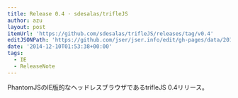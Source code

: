```yaml
---
title: Release 0.4 · sdesalas/trifleJS
author: azu
layout: post
itemUrl: 'https://github.com/sdesalas/trifleJS/releases/tag/v0.4'
editJSONPath: 'https://github.com/jser/jser.info/edit/gh-pages/data/2014/12/index.json'
date: '2014-12-10T01:53:38+00:00'
tags:
  - IE
  - ReleaseNote
---
```

PhantomJSのIE版的なヘッドレスブラウザであるtrifleJS 0.4リリース。

